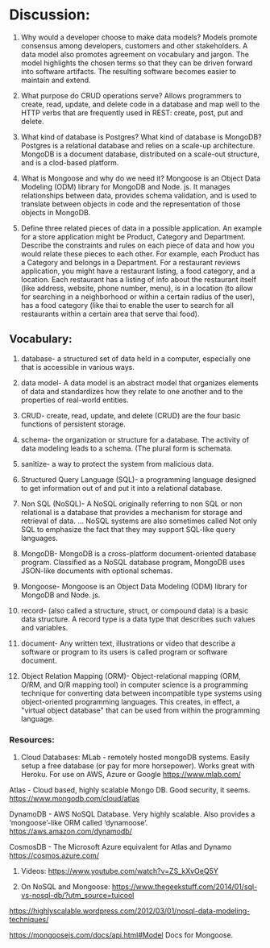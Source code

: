 # Discussion:

1. Why would a developer choose to make data models?
Models promote consensus among developers, customers and other stakeholders. A data model also promotes agreement on vocabulary and jargon. The model highlights the chosen terms so that they can be driven forward into software artifacts. The resulting software becomes easier to maintain and extend.

1. What purpose do CRUD operations serve? 
Allows programmers to create, read, update, and delete code in a database and map well to the HTTP verbs that are frequently used in REST: create, post, put and delete.

1. What kind of database is Postgres? What kind of database is MongoDB?
Postgres is a relational database and relies on a scale-up architecture.  MongoDB is a document database, distributed on a scale-out structure, and is a clod-based platform.

1. What is Mongoose and why do we need it?
Mongoose is an Object Data Modeling (ODM) library for MongoDB and Node. js. It manages relationships between data, provides schema validation, and is used to translate between objects in code and the representation of those objects in MongoDB.

1. Define three related pieces of data in a possible application. An example for a store application might be Product, Category and Department. Describe the constraints and rules on each piece of data and how you would relate these pieces to each other. For example, each Product has a Category and belongs in a Department.
For a restaurant reviews application, you might have a restaurant listing, a food category, and a location.  Each restaurant has a listing of info about the restaurant itself (like address, website, phone number, menu), is in a location (to allow for searching in a neighborhood or within a certain radius of the user), has a food category (like thai to enable the user to search for all restaurants within a certain area that serve thai food).

## Vocabulary:

1. database- a structured set of data held in a computer, especially one that is accessible in various ways.

1. data model- A data model is an abstract model that organizes elements of data and standardizes how they relate to one another and to the properties of real-world entities.

1. CRUD- create, read, update, and delete (CRUD) are the four basic functions of persistent storage.

1. schema- the organization or structure for a database. The activity of data modeling leads to a schema. (The plural form is schemata.

1. sanitize- a way to protect the system from malicious data.

1. Structured Query Language (SQL)- a programming language designed to get information out of and put it into a relational database.

1. Non SQL (NoSQL)- A NoSQL originally referring to non SQL or non relational is a database that provides a mechanism for storage and retrieval of data. ... NoSQL systems are also sometimes called Not only SQL to emphasize the fact that they may support SQL-like query languages.

1. MongoDB- MongoDB is a cross-platform document-oriented database program. Classified as a NoSQL database program, MongoDB uses JSON-like documents with optional schemas.

1. Mongoose- Mongoose is an Object Data Modeling (ODM) library for MongoDB and Node. js. 

1. record- (also called a structure, struct, or compound data) is a basic data structure. A record type is a data type that describes such values and variables.

1. document- Any written text, illustrations or video that describe a software or program to its users is called program or software document.

1. Object Relation Mapping (ORM)- Object-relational mapping (ORM, O/RM, and O/R mapping tool) in computer science is a programming technique for converting data between incompatible type systems using object-oriented programming languages. This creates, in effect, a "virtual object database" that can be used from within the programming language.

### Resources:

1. Cloud Databases:
MLab - remotely hosted mongoDB systems. Easily setup a free database (or pay for more horsepower). Works great with Heroku.  For use on AWS, Azure or Google
https://www.mlab.com/

Atlas - Cloud based, highly scalable Mongo DB.  Good security, it seems.
https://www.mongodb.com/cloud/atlas

DynamoDB - AWS NoSQL Database. Very highly scalable. Also provides a ‘mongoose’-like ORM called ‘dynamoose’.    
https://aws.amazon.com/dynamodb/

CosmosDB - The Microsoft Azure equivalent for Atlas and Dynamo
https://cosmos.azure.com/

1. Videos:
https://www.youtube.com/watch?v=ZS_kXvOeQ5Y


1. On NoSQL and Mongoose:
https://www.thegeekstuff.com/2014/01/sql-vs-nosql-db/?utm_source=tuicool

https://highlyscalable.wordpress.com/2012/03/01/nosql-data-modeling-techniques/

https://mongoosejs.com/docs/api.html#Model
Docs for Mongoose. 